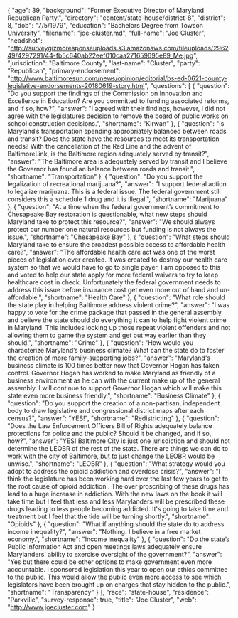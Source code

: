 {
  "age": 39,
  "background": "Former Executive Director of Maryland Republican Party.",
  "directory": "content/state-house/district-8",
  "district": 8,
  "dob": "7/5/1979",
  "education": "Bachelors Degree from Towson University",
  "filename": "joe-cluster.md",
  "full-name": "Joe Cluster",
  "headshot": "http://surveygizmoresponseuploads.s3.amazonaws.com/fileuploads/296249/4297291/44-fb5c640ab22eef010caa271659695e89_Me.jpg",
  "jurisdiction": "Baltimore County",
  "last-name": "Cluster",
  "party": "Republican",
  "primary-endorsement": "http://www.baltimoresun.com/news/opinion/editorial/bs-ed-0621-county-legislative-endorsements-20180619-story.html",
  "questions": [
    {
      "question": "Do you support the findings of the Commission on Innovation and Excellence in Education? Are you committed to funding associated reforms, and if so, how?",
      "answer": "I agreed with their findings, however, I did not agree with the legislatures decision to remove the board of public works on school construction decisions.",
      "shortname": "Kirwan"
    },
    {
      "question": "Is Maryland’s transportation spending appropriately balanced between roads and transit? Does the state have the resources to meet its transportation needs? With the cancellation of the Red Line and the advent of BaltimoreLink, is the Baltimore region adequately served by transit?",
      "answer": "The Baltimore area is adequately served by transit and I believe the Governor has found an balance between roads and transit.",
      "shortname": "Transportation"
    },
    {
      "question": "Do you support the legalization of recreational marijuana?",
      "answer": "I support federal action to legalize marijuana. This is a federal issue. The federal government still considers this a schedule 1 drug and it is illegal.",
      "shortname": "Marijuana"
    },
    {
      "question": "At a time when the federal government’s commitment to Chesapeake Bay restoration is questionable, what new steps should Maryland take to protect this resource?",
      "answer": "We should always protect our number one natural resources but funding is not always the issue.",
      "shortname": "Chesapeake Bay"
    },
    {
      "question": "What steps should Maryland take to ensure the broadest possible access to affordable health care?",
      "answer": "The affordable health care act was one of the worst pieces of legislation ever created. It was created to destroy our health care system so that we would have to go to single payer. I am opposed to this and voted to help our state apply for more federal waivers to try to keep healthcare cost in check. Unfortunately the federal government needs to address this issue before insurance cost get even more out of hand and un-affordable.",
      "shortname": "Health Care"
    },
    {
      "question": "What role should the state play in helping Baltimore address violent crime?",
      "answer": "I was happy to vote for the crime package that passed in the general assembly and believe the state should do everything it can to help fight violent crime in Maryland. This includes locking up those repeat violent offenders and not allowing them to game the system and get out way earlier than they should.",
      "shortname": "Crime"
    },
    {
      "question": "How would you characterize Maryland’s business climate? What can the state do to foster the creation of more family-supporting jobs?",
      "answer": "Maryland's business climate is 100 times better now that Governor Hogan has taken control. Governor Hogan has worked to make Maryland as friendly of a business environment as he can with the current make up of the general assembly. I will continue to support Governor Hogan which will make this state even more business friendly.",
      "shortname": "Business Climate"
    },
    {
      "question": "Do you support the creation of a non-partisan, independent body to draw legislative and congressional district maps after each census?",
      "answer": "YES!",
      "shortname": "Redistricting"
    },
    {
      "question": "Does the Law Enforcement Officers Bill of Rights adequately balance protections for police and the public? Should it be changed, and if so, how?",
      "answer": "YES! Baltimore City is just one jurisdiction and should not determine the LEOBR of the rest of the state. There are things we can do to work with the city of Baltimore, but to just change the LEOBR would be unwise.",
      "shortname": "LEOBR"
    },
    {
      "question": "What strategy would you adopt to address the opioid addiction and overdose crisis?",
      "answer": "I think the legislature has been working hard over the last few years to get to the root cause of opioid addiction . The over proscribing of these drugs has lead to a huge increase in addiction. With the new laws on the book it will take time but I feel that less and less Marylanders will be prescribed these drugs leading to less people becoming addicted. It's going to take time and treatment but I feel that the tide will be turning shortly.",
      "shortname": "Opioids"
    },
    {
      "question": "What if anything should the state do to address income inequality?",
      "answer": "Nothing. I believe in a free market economy.",
      "shortname": "Income inequality"
    },
    {
      "question": "Do the state’s Public Information Act and open meetings laws adequately ensure Marylanders’ ability to exercise oversight of the government?",
      "answer": "Yes but there could be other options to make government even more accountable. I sponsored legislation this year to open our ethics committee to the public. This would allow the public even more access to see which legislators have been brought up on charges that stay hidden to the public.",
      "shortname": "Transparency"
    }
  ],
  "race": "state-house",
  "residence": "Parkville",
  "survey-response": true,
  "title": "Joe Cluster",
  "web": "http://www.joecluster.com"
}

